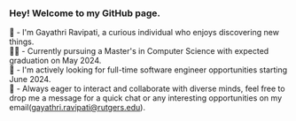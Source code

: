 ### Hey! Welcome to my GitHub page.

👋 - I'm Gayathri Ravipati, a curious individual who enjoys discovering new things.  
👩‍🎓 - Currently pursuing a Master's in Computer Science with expected graduation on May 2024.  
👀 - I'm actively looking for full-time software engineer opportunities starting June 2024.     
💬 - Always eager to interact and collaborate with diverse minds, feel free to drop me a message for a quick chat or any interesting opportunities on my email([gayathri.ravipati@rutgers.edu](gayathri.ravipati@rutgers.edu)).

<!--
**gayathriravipati/gayathriravipati** is a ✨ _special_ ✨ repository because its `README.md` (this file) appears on your GitHub profile.

Here are some ideas to get you started:

- 🔭 I’m currently working on ...
- 🌱 I’m currently learning ...
- 👯 I’m looking to collaborate on ...
- 🤔 I’m looking for help with ...
- 💬 Ask me about ...
- 📫 How to reach me: ...
- 😄 Pronouns: ...
- ⚡ Fun fact: ...
-->
